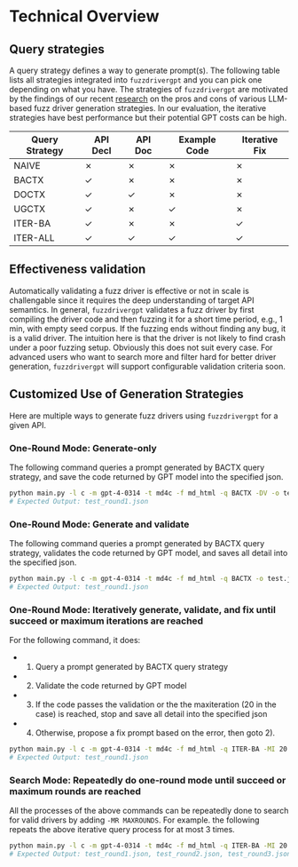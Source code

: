 # Technical Overview

## Query strategies

A query strategy defines a way to generate prompt(s). The following table lists all strategies integrated into `fuzzdrivergpt` and you can pick one depending on what you have.
The strategies of `fuzzdrivergpt` are motivated by the findings of our recent [research](https://arxiv.org/abs/2307.12469) on the pros and cons of various LLM-based fuzz driver generation strategies. 
In our evaluation, the iterative strategies have best performance but their potential GPT costs can be high.

|Query Strategy| API Decl| API Doc| Example Code| Iterative Fix|
| ---          | ---     | ---    | ---         | ---          |
| NAIVE        | &cross; | &cross;| &cross;     | &cross;      |
| BACTX        | &check; | &cross;| &cross;     | &cross;      |
| DOCTX        | &check; | &check;| &cross;     | &cross;      |
| UGCTX        | &check; | &cross;| &check;     | &cross;      |
| ITER-BA      | &check; | &cross;| &cross;     | &check;      |
| ITER-ALL     | &check; | &check;| &check;     | &check;      |

## Effectiveness validation

Automatically validating a fuzz driver is effective or not in scale is challengable since it requires the deep understanding of target API semantics.
In general, `fuzzdrivergpt` validates a fuzz driver by first compiling the driver code and then fuzzing it for a short time period, e.g., 1 min, with empty seed corpus.
If the fuzzing ends without finding any bug, it is a valid driver.
The intuition here is that the driver is not likely to find crash under a poor fuzzing setup.
Obviously this does not suit every case.
For advanced users who want to search more and filter hard for better driver generation, `fuzzdrivergpt` will support configurable validation criteria soon.

##  Customized Use of Generation Strategies

Here are multiple ways to generate fuzz drivers using `fuzzdrivergpt` for a given API.

### One-Round Mode: Generate-only

The following command queries a prompt generated by BACTX query strategy, and save the code returned by GPT model into the specified json.

```bash
python main.py -l c -m gpt-4-0314 -t md4c -f md_html -q BACTX -DV -o test.json
# Expected Output: test_round1.json
```

### One-Round Mode: Generate and validate

The following command queries a prompt generated by BACTX query strategy, validates the code returned by GPT model, and saves all detail into the specified json.

```bash
python main.py -l c -m gpt-4-0314 -t md4c -f md_html -q BACTX -o test.json
# Expected Output: test_round1.json
```

### One-Round Mode: Iteratively generate, validate, and fix until succeed or maximum iterations are reached

For the following command, it does:

- 1) Query a prompt generated by BACTX query strategy
- 2) Validate the code returned by GPT model
- 3) If the code passes the validation or the the maxiteration (20 in the case) is reached, stop and save all detail into the specified json
- 4) Otherwise, propose a fix prompt based on the error, then goto 2).

```bash
python main.py -l c -m gpt-4-0314 -t md4c -f md_html -q ITER-BA -MI 20 -o test.json
# Expected Output: test_round1.json
```

### Search Mode: Repeatedly do one-round mode until succeed or maximum rounds are reached

All the processes of the above commands can be repeatedly done to search for valid drivers by adding `-MR MAXROUNDS`.
For example. the following repeats the above iterative query process for at most 3 times.

```bash
python main.py -l c -m gpt-4-0314 -t md4c -f md_html -q ITER-BA -MI 20 -MR 3 -o test.json
# Expected Output: test_round1.json, test_round2.json, test_round3.json, 
```
